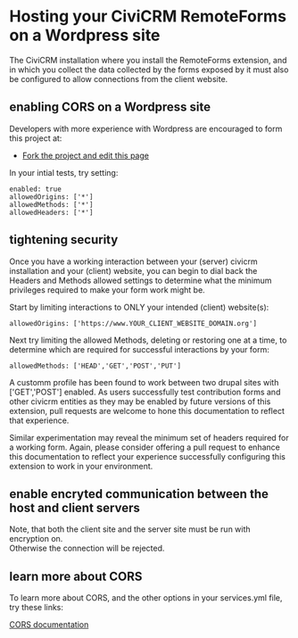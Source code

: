 
# Hosting your CiviCRM RemoteForms on a Wordpress site

The CiviCRM installation where you install the RemoteForms extension, 
and in which you collect the data collected by the forms exposed by it 
must also be configured to allow connections from the client website.  

## enabling CORS on a Wordpress site

Developers with more experience with Wordpress are encouraged to 
form this project at:

  * [Fork the project and edit this page](https://github.com/progressivetech/net.ourpowerbase.remoteform)

In your intial tests, try setting:

	enabled: true
	allowedOrigins: ['*']
	allowedMethods: ['*']
	allowedHeaders: ['*']

## tightening security

Once you have a working interaction between your (server) civicrm installation and 
your (client) website, you can begin to dial back the Headers and Methods allowed 
settings to determine what the minimum privileges required to make your form work 
might be.  

Start by limiting interactions to ONLY your intended (client) website(s):

	allowedOrigins: ['https://www.YOUR_CLIENT_WEBSITE_DOMAIN.org']

Next try limiting the allowed Methods, deleting or restoring one at a time, 
to determine which are required for successful interactions by your form:

	allowedMethods: ['HEAD','GET','POST','PUT']

A customm profile has been found to work between two drupal sites with
['GET','POST'] enabled.  As users successfully test contribution forms
and other civicrm entities as they may be enabled by future versions
of this extension, pull requests are welcome to hone this documentation
to reflect that experience.

Similar experimentation may reveal the minimum set of headers required 
for a working form.  Again, please consider offering a pull request 
to enhance this documentation to reflect your experience successfully 
configuring this extension to work in your environment.

## enable encryted communication between the host and client servers

Note, that both the client site and the server site must be run with encryption on.  
Otherwise the connection will be rejected.  

## learn more about CORS

To learn more about CORS, and the other options in your services.yml file, 
try these links:

  [CORS documentation](https://developer.mozilla.org/en-US/docs/Web/HTTP/CORS)

